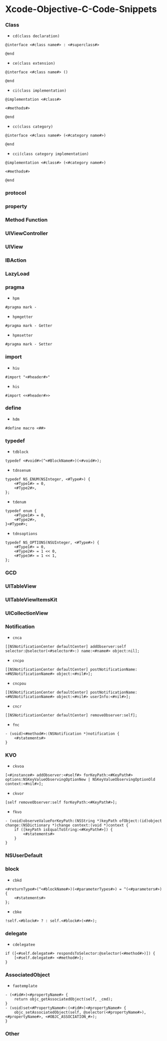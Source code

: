 # Xcode-Objective-C-Code-Snippets

### Class
- `cd(class declaration)`
```objc
@interface <#class name#> : <#superclass#>

@end
```

- `ce(class extension)`
```objc
@interface <#class name#> ()

@end
```

- `ci(class implementation)`
```objc
@implementation <#class#>

<#methods#>

@end
```

- `cc(class category)`
```objc
@interface <#class name#> (<#category name#>)

@end
```

- `cci(class category implementation)`
```objc
@implementation <#class#> (<#category name#>)

<#methods#>

@end
```

### protocol

### property

### Method Function
### UIViewController
### UIView
### IBAction
### LazyLoad
### pragma
- `hpm`
```objc
#pragma mark - 
```
- `hpmgetter`
```objc
#pragma mark - Getter
```
- `hpmsetter`
```objc
#pragma mark - Setter
```
### import
- `hiu`
```objc
#import "<#header#>"
```
- `his`
```objc
#import <<#header#>>
```
### define
- `hdm`
```objc
#define macro <##>
```
### typedef
- `tdblock`
```objc
typedef <#void#>(^<#BlockName#>)(<#void#>);
```
- `tdnsenum`
```objc
typedef NS_ENUM(NSInteger, <#Type#>) {
    <#Type1#> = 0,
    <#Type2#>,
};
```
- `tdenum`
```objc
typedef enum {
    <#Type1#> = 0,
    <#Type2#>,
}<#Type#>;
```
- `tdnsoptions`
```objc
typedef NS_OPTIONS(NSUInteger, <#Type#>) {
    <#Type1#> = 0,
    <#Type2#> = 1 << 0,
    <#Type3#> = 1 << 1,
};
```
### GCD
### UITableView
### UITableViewItemsKit
### UICollectionView
### Notification
- `cnca`
```objc
[[NSNotificationCenter defaultCenter] addObserver:self selector:@selector(<#selector#>:) name:<#name#> object:nil];
```
- `cncpo`
```objc
[[NSNotificationCenter defaultCenter] postNotificationName:<#NSNotificationName#> object:<#nil#>];
```
- `cncpou`
```objc
[[NSNotificationCenter defaultCenter] postNotificationName:<#NSNotificationName#> object:<#nil#> userInfo:<#nil#>];
```
- `cncr`
```objc
[[NSNotificationCenter defaultCenter] removeObserver:self];
```
- `fnc`
```objc
- (void)<#method#>:(NSNotification *)notification {
    <#statements#>
}
```
### KVO
- `ckvoa`
```objc
[<#instance#> addObserver:<#self#> forKeyPath:<#KeyPath#> options:NSKeyValueObservingOptionNew | NSKeyValueObservingOptionOld context:<#nil#>];
```
- `ckvor`
```objc
[self removeObserver:self forKeyPath:<#KeyPath#>];
```
- `fkvo`
```objc
- (void)observeValueForKeyPath:(NSString *)keyPath ofObject:(id)object change:(NSDictionary *)change context:(void *)context {
    if ([keyPath isEqualToString:<#KeyPath#>]) {
        <#statements#>
    }
}
```
### NSUserDefault
### block
- `cbkd`
```objc
<#returnType#>(^<#blockName#>)(<#parameterTypes#>) = ^(<#parameters#>) {
    <#statements#>
};
```
- `cbke`
```objc
!self.<#block#> ? : self.<#block#>(<##>);
```
### delegate
- `cdelegatee`
```objc
if ([<#self.delegate#> respondsToSelector:@selector(<#method#>)]) {
    [<#self.delegate#> <#method#>];
}
```
### AssociatedObject
- `faotemplate`
```objc
- (<#id#>)<#propertyName#> {
    return objc_getAssociatedObject(self, _cmd);
}
- (void)set<#PropertyName#>:(<#id#>)<#propertyName#> {
    objc_setAssociatedObject(self, @selector(<#propertyName#>), <#propertyName#>, <#OBJC_ASSOCIATION_#>);
}
```
### Other

